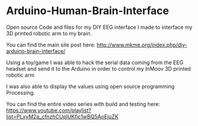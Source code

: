 # Arduino-Human-Brain-Interface
Open source Code and files for my DIY EEG interface I made to interface my 3D printed robotic arm to my brain.

You can find the main site post here:
http://www.mkme.org/index.php/diy-arduino-brain-interface/

Using a toy/game I was able to hack the serial data coming from the EEG headset and send it to the Arduino in order to
control my InMoov 3D printed robotic arm

I was also able to display the values using open source programming Processing.

You can find the entire video series with build and testing here:
https://www.youtube.com/playlist?list=PLxyM2a_cfnzhCUplUKfic1wBQ5AoEjuZK